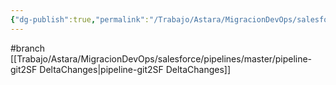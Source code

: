 ```yaml
---
{"dg-publish":true,"permalink":"/Trabajo/Astara/MigracionDevOps/salesforce/projects/Production/Driber/master/"}
---
```



#branch 
[[Trabajo/Astara/MigracionDevOps/salesforce/pipelines/master/pipeline-git2SF DeltaChanges\|pipeline-git2SF DeltaChanges]]